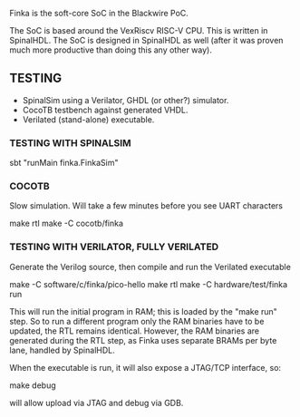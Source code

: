 Finka is the soft-core SoC in the Blackwire PoC.

The SoC is based around the VexRiscv RISC-V CPU. This is written in
SpinalHDL. The SoC is designed in SpinalHDL as well (after it was
proven much more productive than doing this any other way).

## TESTING

- SpinalSim using a Verilator, GHDL (or other?) simulator.
- CocoTB testbench against generated VHDL.
- Verilated (stand-alone) executable.

### TESTING WITH SPINALSIM

sbt "runMain finka.FinkaSim"

### COCOTB

Slow simulation. Will take a few minutes before you see UART characters

make rtl
make -C cocotb/finka


### TESTING WITH VERILATOR, FULLY VERILATED

Generate the Verilog source, then compile and run the Verilated executable

make -C software/c/finka/pico-hello
make rtl
make -C hardware/test/finka run

This will run the initial program in RAM; this is loaded by the "make run"
step. So to run a different program only the RAM binaries have to be updated,
the RTL remains identical. However, the RAM binaries are generated during the
RTL step, as Finka uses separate BRAMs per byte lane, handled by SpinalHDL.

When the executable is run, it will also expose a JTAG/TCP interface, so:

make debug

will allow upload via JTAG and debug via GDB.
